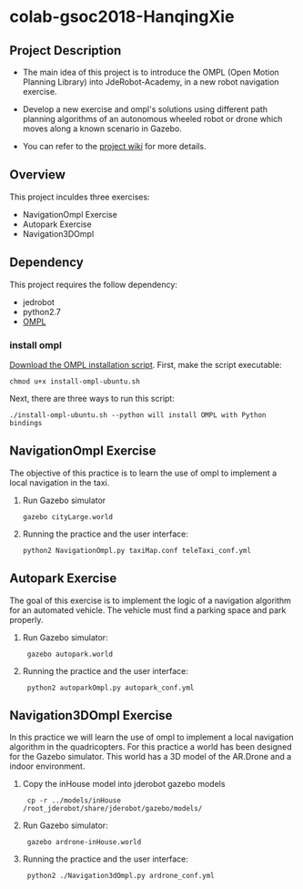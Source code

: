 # colab-gsoc2018-HanqingXie

## Project Description
* The main idea of this project is to introduce the OMPL (Open Motion Planning Library) into JdeRobot-Academy, in a new robot navigation exercise. 

* Develop a new exercise and ompl's solutions using different path planning algorithms of an autonomous wheeled robot or drone which moves along a known scenario in Gazebo.

* You can refer to the [project wiki](https://jderobot.org/Club-hanqingxie) for more details.

## Overview
This project inculdes three exercises:
* NavigationOmpl Exercise
* Autopark Exercise
* Navigation3DOmpl

## Dependency
This project requires the follow dependency:
* jedrobot
* python2.7
* [OMPL](http://ompl.kavrakilab.org/)

### install ompl
[Download the OMPL installation script](http://ompl.kavrakilab.org/install-ompl-ubuntu.sh). First, make the script executable:

```chmod u+x install-ompl-ubuntu.sh```

Next, there are three ways to run this script:

```./install-ompl-ubuntu.sh --python will install OMPL with Python bindings```

## NavigationOmpl Exercise

The objective of this practice is to learn the use of ompl to implement a local navigation in the taxi.
1. Run Gazebo simulator

    ```gazebo cityLarge.world```

2. Running the practice and the user interface:

    ```python2 NavigationOmpl.py taxiMap.conf teleTaxi_conf.yml```

## Autopark Exercise

The goal of this exercise is to implement the logic of a navigation algorithm for an automated vehicle. The vehicle must find a parking space and park properly.

1. Run Gazebo simulator:

    ``` gazebo autopark.world```

2. Running the practice and the user interface: 

    ``` python2 autoparkOmpl.py autopark_conf.yml```


## Navigation3DOmpl Exercise

In this practice we will learn the use of ompl to implement a local navigation algorithm in the quadricopters.
For this practice a world has been designed for the Gazebo simulator. This world has a 3D model of the AR.Drone and a indoor environment. 

1. Copy the inHouse model into jderobot gazebo models

	``` cp -r ../models/inHouse /root_jderobot/share/jderobot/gazebo/models/```

2. Run Gazebo simulator:

	``` gazebo ardrone-inHouse.world```

3. Running the practice and the user interface:

	``` python2 ./Navigation3dOmpl.py ardrone_conf.yml```